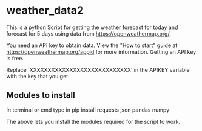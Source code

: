 # weather_data2

This is a python Script for getting the weather forecast for today and forecast for 5 days using data from https://openweathermap.org/.

You need an API key to obtain data. View the "How to start" guide at https://openweathermap.org/appid for more information. Getting an API key is free.

Replace 'XXXXXXXXXXXXXXXXXXXXXXXXXXXX' in the APIKEY variable with the key that you get.


## Modules to install
In terminal or cmd type in 
  pip install requests json pandas numpy

The above lets you install the modules required for the script to work.
